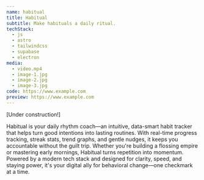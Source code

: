 ```yaml
---
name: habitual
title: Habitual
subtitle: Make habituals a daily ritual.
techStack:
  - js
  - astro
  - tailwindcss
  - supabase
  - electron
media:
  - video.mp4
  - image-1.jpg
  - image-2.jpg
  - image-3.jpg
code: https://www.example.com
preview: https://www.example.com
---
```


[Under construction!]

Habitual is your daily rhythm coach—an intuitive, data-smart habit tracker that helps turn good intentions into lasting routines. With real-time progress tracking, streak stats, trend graphs, and gentle nudges, it keeps you accountable without the guilt trip. Whether you're building a flossing empire or mastering early mornings, Habitual turns repetition into momentum. Powered by a modern tech stack and designed for clarity, speed, and staying power, it's your digital ally for behavioral change—one checkmark at a time.
